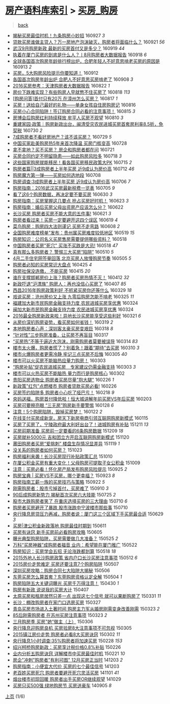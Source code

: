 [房产语料库索引](../../README.md)  > [买房_购房](买房_购房.md)
====
> [back](../README.md)

- [揭秘买房最佳时机！九条购房小妙招](http://jkwz.applinzi.com/ittc/6882566044949939204.html#%E6%8F%AD%E7%A7%98%E4%B9%B0%E6%88%BF%E6%9C%80%E4%BD%B3%E6%97%B6%E6%9C%BA%EF%BC%81%E4%B9%9D%E6%9D%A1%E8%B4%AD%E6%88%BF%E5%B0%8F%E5%A6%99%E6%8B%9B) 160927 *3* 
- [贷款买房谁做主贷人？万一房地产泡沫破灭，购房者将面临什么？](http://jkwz.applinzi.com/ittc/6880342264668226564.html#%E8%B4%B7%E6%AC%BE%E4%B9%B0%E6%88%BF%E8%B0%81%E5%81%9A%E4%B8%BB%E8%B4%B7%E4%BA%BA%EF%BC%9F%E4%B8%87%E4%B8%80%E6%88%BF%E5%9C%B0%E4%BA%A7%E6%B3%A1%E6%B2%AB%E7%A0%B4%E7%81%AD%EF%BC%8C%E8%B4%AD%E6%88%BF%E8%80%85%E5%B0%86%E9%9D%A2%E4%B8%B4%E4%BB%80%E4%B9%88%EF%BC%9F) 160921 *56* 
- [武汉9月购房新政 最新的买房首付又是多少？](http://jkwz.applinzi.com/ittc/6879498974775477253.html#%E6%AD%A6%E6%B1%899%E6%9C%88%E8%B4%AD%E6%88%BF%E6%96%B0%E6%94%BF+%E6%9C%80%E6%96%B0%E7%9A%84%E4%B9%B0%E6%88%BF%E9%A6%96%E4%BB%98%E5%8F%88%E6%98%AF%E5%A4%9A%E5%B0%91%EF%BC%9F) 160919 *44* 
- [执着在厦门买房的到底是什么人？ㅣ8月购房者大数据报告](http://jkwz.applinzi.com/ittc/6879158947516253188.html#%E6%89%A7%E7%9D%80%E5%9C%A8%E5%8E%A6%E9%97%A8%E4%B9%B0%E6%88%BF%E7%9A%84%E5%88%B0%E5%BA%95%E6%98%AF%E4%BB%80%E4%B9%88%E4%BA%BA%EF%BC%9F%E3%85%A38%E6%9C%88%E8%B4%AD%E6%88%BF%E8%80%85%E5%A4%A7%E6%95%B0%E6%8D%AE%E6%8A%A5%E5%91%8A) 160918 *6* 
- [全球各国首次购房年龄排行榜出炉，合肥年轻人不好意思啃老买房的原因是](http://jkwz.applinzi.com/ittc/6877391632349004805.html#%E5%85%A8%E7%90%83%E5%90%84%E5%9B%BD%E9%A6%96%E6%AC%A1%E8%B4%AD%E6%88%BF%E5%B9%B4%E9%BE%84%E6%8E%92%E8%A1%8C%E6%A6%9C%E5%87%BA%E7%82%89%EF%BC%8C%E5%90%88%E8%82%A5%E5%B9%B4%E8%BD%BB%E4%BA%BA%E4%B8%8D%E5%A5%BD%E6%84%8F%E6%80%9D%E5%95%83%E8%80%81%E4%B9%B0%E6%88%BF%E7%9A%84%E5%8E%9F%E5%9B%A0%E6%98%AF) 160913 *2* 
- [买房，5大购房风险提示你要知道！](http://jkwz.applinzi.com/ittc/6877089950897554436.html#%E4%B9%B0%E6%88%BF%EF%BC%8C5%E5%A4%A7%E8%B4%AD%E6%88%BF%E9%A3%8E%E9%99%A9%E6%8F%90%E7%A4%BA%E4%BD%A0%E8%A6%81%E7%9F%A5%E9%81%93%EF%BC%81) 160912  
- [各国首次购房年龄出炉 合肥人不好意思买房啃老了](http://jkwz.applinzi.com/ittc/6875490226058822661.html#%E5%90%84%E5%9B%BD%E9%A6%96%E6%AC%A1%E8%B4%AD%E6%88%BF%E5%B9%B4%E9%BE%84%E5%87%BA%E7%82%89+%E5%90%88%E8%82%A5%E4%BA%BA%E4%B8%8D%E5%A5%BD%E6%84%8F%E6%80%9D%E4%B9%B0%E6%88%BF%E5%95%83%E8%80%81%E4%BA%86) 160908 *3* 
- [2016买房参考：天津购房者大数据报告](http://jkwz.applinzi.com/ittc/6869118926084113413.html#2016%E4%B9%B0%E6%88%BF%E5%8F%82%E8%80%83%EF%BC%9A%E5%A4%A9%E6%B4%A5%E8%B4%AD%E6%88%BF%E8%80%85%E5%A4%A7%E6%95%B0%E6%8D%AE%E6%8A%A5%E5%91%8A) 160822 *1* 
- [房价下跌难实现？有些购房人早就憋不住买房了](http://jkwz.applinzi.com/ittc/6867756095770199045.html#%E6%88%BF%E4%BB%B7%E4%B8%8B%E8%B7%8C%E9%9A%BE%E5%AE%9E%E7%8E%B0%EF%BC%9F%E6%9C%89%E4%BA%9B%E8%B4%AD%E6%88%BF%E4%BA%BA%E6%97%A9%E5%B0%B1%E6%86%8B%E4%B8%8D%E4%BD%8F%E4%B9%B0%E6%88%BF%E4%BA%86) 160818 *113* 
- [[购房问答]首付只有20万 在漳州怎么买房？](http://jkwz.applinzi.com/ittc/6867359628668699652.html#%5B%E8%B4%AD%E6%88%BF%E9%97%AE%E7%AD%94%5D%E9%A6%96%E4%BB%98%E5%8F%AA%E6%9C%8920%E4%B8%87+%E5%9C%A8%E6%BC%B3%E5%B7%9E%E6%80%8E%E4%B9%88%E4%B9%B0%E6%88%BF%EF%BC%9F) 160817 *1* 
- [买房！送给自己最好的礼物——单身女孩自住房购房记](http://jkwz.applinzi.com/ittc/6866839577226118148.html#%E4%B9%B0%E6%88%BF%EF%BC%81%E9%80%81%E7%BB%99%E8%87%AA%E5%B7%B1%E6%9C%80%E5%A5%BD%E7%9A%84%E7%A4%BC%E7%89%A9%E2%80%94%E2%80%94%E5%8D%95%E8%BA%AB%E5%A5%B3%E5%AD%A9%E8%87%AA%E4%BD%8F%E6%88%BF%E8%B4%AD%E6%88%BF%E8%AE%B0) 160816  
- [买房小心合同陷阱！签订购房合同必看的注意事项！](http://jkwz.applinzi.com/ittc/6866643984440624132.html#%E4%B9%B0%E6%88%BF%E5%B0%8F%E5%BF%83%E5%90%88%E5%90%8C%E9%99%B7%E9%98%B1%EF%BC%81%E7%AD%BE%E8%AE%A2%E8%B4%AD%E6%88%BF%E5%90%88%E5%90%8C%E5%BF%85%E7%9C%8B%E7%9A%84%E6%B3%A8%E6%84%8F%E4%BA%8B%E9%A1%B9%EF%BC%81) 160815 *3* 
- [房博会后购房红利持续释放 牟平人买房不观望](http://jkwz.applinzi.com/ittc/6864679657793913860.html#%E6%88%BF%E5%8D%9A%E4%BC%9A%E5%90%8E%E8%B4%AD%E6%88%BF%E7%BA%A2%E5%88%A9%E6%8C%81%E7%BB%AD%E9%87%8A%E6%94%BE+%E7%89%9F%E5%B9%B3%E4%BA%BA%E4%B9%B0%E6%88%BF%E4%B8%8D%E8%A7%82%E6%9C%9B) 160810 *3* 
- [重建家园·政策｜购房新政出台，闽清受灾农民进城买房首套房利率8.5折，免契税](http://jkwz.applinzi.com/ittc/6860752991539430404.html#%E9%87%8D%E5%BB%BA%E5%AE%B6%E5%9B%AD%C2%B7%E6%94%BF%E7%AD%96%EF%BD%9C%E8%B4%AD%E6%88%BF%E6%96%B0%E6%94%BF%E5%87%BA%E5%8F%B0%EF%BC%8C%E9%97%BD%E6%B8%85%E5%8F%97%E7%81%BE%E5%86%9C%E6%B0%91%E8%BF%9B%E5%9F%8E%E4%B9%B0%E6%88%BF%E9%A6%96%E5%A5%97%E6%88%BF%E5%88%A9%E7%8E%878.5%E6%8A%98%EF%BC%8C%E5%85%8D%E5%A5%91%E7%A8%8E) 160730 *2* 
- [7成购房者不看好房地产？该不该买房？](http://jkwz.applinzi.com/ittc/6859938014394057733.html#7%E6%88%90%E8%B4%AD%E6%88%BF%E8%80%85%E4%B8%8D%E7%9C%8B%E5%A5%BD%E6%88%BF%E5%9C%B0%E4%BA%A7%EF%BC%9F%E8%AF%A5%E4%B8%8D%E8%AF%A5%E4%B9%B0%E6%88%BF%EF%BC%9F) 160729 *5* 
- [中国买家赴美购房热5年来首次降温 买房门槛变高](http://jkwz.applinzi.com/ittc/6859973848493196292.html#%E4%B8%AD%E5%9B%BD%E4%B9%B0%E5%AE%B6%E8%B5%B4%E7%BE%8E%E8%B4%AD%E6%88%BF%E7%83%AD5%E5%B9%B4%E6%9D%A5%E9%A6%96%E6%AC%A1%E9%99%8D%E6%B8%A9+%E4%B9%B0%E6%88%BF%E9%97%A8%E6%A7%9B%E5%8F%98%E9%AB%98) 160728  
- [拿不拿地？买不买房？ 房企和购房者都在问](http://jkwz.applinzi.com/ittc/6857248035284976644.html#%E6%8B%BF%E4%B8%8D%E6%8B%BF%E5%9C%B0%EF%BC%9F%E4%B9%B0%E4%B8%8D%E4%B9%B0%E6%88%BF%EF%BC%9F+%E6%88%BF%E4%BC%81%E5%92%8C%E8%B4%AD%E6%88%BF%E8%80%85%E9%83%BD%E5%9C%A8%E9%97%AE) 160721  
- [买房合同约定不明留隐患——如此购房风险多](http://jkwz.applinzi.com/ittc/6856146053832901636.html#%E4%B9%B0%E6%88%BF%E5%90%88%E5%90%8C%E7%BA%A6%E5%AE%9A%E4%B8%8D%E6%98%8E%E7%95%99%E9%9A%90%E6%82%A3%E2%80%94%E2%80%94%E5%A6%82%E6%AD%A4%E8%B4%AD%E6%88%BF%E9%A3%8E%E9%99%A9%E5%A4%9A) 160718 *3* 
- [这些国家购房就能移民！看各国买房移民政策大PK](http://jkwz.applinzi.com/ittc/6855088200045036549.html#%E8%BF%99%E4%BA%9B%E5%9B%BD%E5%AE%B6%E8%B4%AD%E6%88%BF%E5%B0%B1%E8%83%BD%E7%A7%BB%E6%B0%91%EF%BC%81%E7%9C%8B%E5%90%84%E5%9B%BD%E4%B9%B0%E6%88%BF%E7%A7%BB%E6%B0%91%E6%94%BF%E7%AD%96%E5%A4%A7PK) 160715 *2* 
- [购房者篇||3成购房者上半年买房 近9成认为房价高](http://jkwz.applinzi.com/ittc/6853921755311375364.html#%E8%B4%AD%E6%88%BF%E8%80%85%E7%AF%87%7C%7C3%E6%88%90%E8%B4%AD%E6%88%BF%E8%80%85%E4%B8%8A%E5%8D%8A%E5%B9%B4%E4%B9%B0%E6%88%BF+%E8%BF%919%E6%88%90%E8%AE%A4%E4%B8%BA%E6%88%BF%E4%BB%B7%E9%AB%98) 160712 *46* 
- [购房魔方第一弹——买房如何选地段](http://jkwz.applinzi.com/ittc/6852521548677907460.html#%E8%B4%AD%E6%88%BF%E9%AD%94%E6%96%B9%E7%AC%AC%E4%B8%80%E5%BC%B9%E2%80%94%E2%80%94%E4%B9%B0%E6%88%BF%E5%A6%82%E4%BD%95%E9%80%89%E5%9C%B0%E6%AE%B5) 160708  
- [购房调查:3成购房者上半年买房 近9成认为房价高](http://jkwz.applinzi.com/ittc/6851695229484401669.html#%E8%B4%AD%E6%88%BF%E8%B0%83%E6%9F%A5%3A3%E6%88%90%E8%B4%AD%E6%88%BF%E8%80%85%E4%B8%8A%E5%8D%8A%E5%B9%B4%E4%B9%B0%E6%88%BF+%E8%BF%919%E6%88%90%E8%AE%A4%E4%B8%BA%E6%88%BF%E4%BB%B7%E9%AB%98) 160706 *7* 
- [购房指南：2016武汉买房最新税费一览表](http://jkwz.applinzi.com/ittc/6851318222003110917.html#%E8%B4%AD%E6%88%BF%E6%8C%87%E5%8D%97%EF%BC%9A2016%E6%AD%A6%E6%B1%89%E4%B9%B0%E6%88%BF%E6%9C%80%E6%96%B0%E7%A8%8E%E8%B4%B9%E4%B8%80%E8%A7%88%E8%A1%A8) 160705 *9* 
- [看了这6个购房数据，再决定要不要买房](http://jkwz.applinzi.com/ittc/6849540207841641477.html#%E7%9C%8B%E4%BA%86%E8%BF%996%E4%B8%AA%E8%B4%AD%E6%88%BF%E6%95%B0%E6%8D%AE%EF%BC%8C%E5%86%8D%E5%86%B3%E5%AE%9A%E8%A6%81%E4%B8%8D%E8%A6%81%E4%B9%B0%E6%88%BF) 160630 *3* 
- [购房指南：买房掌握这几要点 抢占买房好时机！](http://jkwz.applinzi.com/ittc/6846867132075475973.html#%E8%B4%AD%E6%88%BF%E6%8C%87%E5%8D%97%EF%BC%9A%E4%B9%B0%E6%88%BF%E6%8E%8C%E6%8F%A1%E8%BF%99%E5%87%A0%E8%A6%81%E7%82%B9+%E6%8A%A2%E5%8D%A0%E4%B9%B0%E6%88%BF%E5%A5%BD%E6%97%B6%E6%9C%BA%EF%BC%81) 160623 *3* 
- [购房指南：婚后买房父母出资房产应该怎么分？](http://jkwz.applinzi.com/ittc/6846469108983661573.html#%E8%B4%AD%E6%88%BF%E6%8C%87%E5%8D%97%EF%BC%9A%E5%A9%9A%E5%90%8E%E4%B9%B0%E6%88%BF%E7%88%B6%E6%AF%8D%E5%87%BA%E8%B5%84%E6%88%BF%E4%BA%A7%E5%BA%94%E8%AF%A5%E6%80%8E%E4%B9%88%E5%88%86%EF%BC%9F) 160622  
- [长沙买房 购房者买房不能大意的五件事!](http://jkwz.applinzi.com/ittc/6846181967464498180.html#%E9%95%BF%E6%B2%99%E4%B9%B0%E6%88%BF+%E8%B4%AD%E6%88%BF%E8%80%85%E4%B9%B0%E6%88%BF%E4%B8%8D%E8%83%BD%E5%A4%A7%E6%84%8F%E7%9A%84%E4%BA%94%E4%BB%B6%E4%BA%8B%21) 160621 *3* 
- [购房者看过来！买房一定要避开这四个误区](http://jkwz.applinzi.com/ittc/6845582619718452229.html#%E8%B4%AD%E6%88%BF%E8%80%85%E7%9C%8B%E8%BF%87%E6%9D%A5%EF%BC%81%E4%B9%B0%E6%88%BF%E4%B8%80%E5%AE%9A%E8%A6%81%E9%81%BF%E5%BC%80%E8%BF%99%E5%9B%9B%E4%B8%AA%E8%AF%AF%E5%8C%BA) 160619 *4* 
- [菜鸟购房：购房四大法则谨记 买房不走弯路](http://jkwz.applinzi.com/ittc/6841372273810080772.html#%E8%8F%9C%E9%B8%9F%E8%B4%AD%E6%88%BF%EF%BC%9A%E8%B4%AD%E6%88%BF%E5%9B%9B%E5%A4%A7%E6%B3%95%E5%88%99%E8%B0%A8%E8%AE%B0+%E4%B9%B0%E6%88%BF%E4%B8%8D%E8%B5%B0%E5%BC%AF%E8%B7%AF) 160608 *2* 
- [全国购房难度榜单”发布：贵州属买房难度较低地区](http://jkwz.applinzi.com/ittc/6833915750930449412.html#%E5%85%A8%E5%9B%BD%E8%B4%AD%E6%88%BF%E9%9A%BE%E5%BA%A6%E6%A6%9C%E5%8D%95%E2%80%9D%E5%8F%91%E5%B8%83%EF%BC%9A%E8%B4%B5%E5%B7%9E%E5%B1%9E%E4%B9%B0%E6%88%BF%E9%9A%BE%E5%BA%A6%E8%BE%83%E4%BD%8E%E5%9C%B0%E5%8C%BA) 160519 *15* 
- [购房知识：公司名义买房售房需要提供哪些资料？](http://jkwz.applinzi.com/ittc/6833518218119218180.html#%E8%B4%AD%E6%88%BF%E7%9F%A5%E8%AF%86%EF%BC%9A%E5%85%AC%E5%8F%B8%E5%90%8D%E4%B9%89%E4%B9%B0%E6%88%BF%E5%94%AE%E6%88%BF%E9%9C%80%E8%A6%81%E6%8F%90%E4%BE%9B%E5%93%AA%E4%BA%9B%E8%B5%84%E6%96%99%EF%BC%9F) 160518  
- [中国购房者买房&quot;死穴&quot; 买涨不买跌是大忌!](http://jkwz.applinzi.com/ittc/6833484424377009157.html#%E4%B8%AD%E5%9B%BD%E8%B4%AD%E6%88%BF%E8%80%85%E4%B9%B0%E6%88%BF%26quot%3B%E6%AD%BB%E7%A9%B4%26quot%3B+%E4%B9%B0%E6%B6%A8%E4%B8%8D%E4%B9%B0%E8%B7%8C%E6%98%AF%E5%A4%A7%E5%BF%8C%21) 160518 *47* 
- [真有那么多购房者？ 警惕三大买房“陷阱”](http://jkwz.applinzi.com/ittc/6830534969637995525.html#%E7%9C%9F%E6%9C%89%E9%82%A3%E4%B9%88%E5%A4%9A%E8%B4%AD%E6%88%BF%E8%80%85%EF%BC%9F+%E8%AD%A6%E6%83%95%E4%B8%89%E5%A4%A7%E4%B9%B0%E6%88%BF%E2%80%9C%E9%99%B7%E9%98%B1%E2%80%9D) 160510 *5* 
- [4月二手住宅网签量回落 北京买房人放慢购房节奏](http://jkwz.applinzi.com/ittc/6828734529426424836.html#4%E6%9C%88%E4%BA%8C%E6%89%8B%E4%BD%8F%E5%AE%85%E7%BD%91%E7%AD%BE%E9%87%8F%E5%9B%9E%E8%90%BD+%E5%8C%97%E4%BA%AC%E4%B9%B0%E6%88%BF%E4%BA%BA%E6%94%BE%E6%85%A2%E8%B4%AD%E6%88%BF%E8%8A%82%E5%A5%8F) 160505 *5* 
- [购房者必知的买房常识大盘点](http://jkwz.applinzi.com/ittc/6824977467781415940.html#%E8%B4%AD%E6%88%BF%E8%80%85%E5%BF%85%E7%9F%A5%E7%9A%84%E4%B9%B0%E6%88%BF%E5%B8%B8%E8%AF%86%E5%A4%A7%E7%9B%98%E7%82%B9) 160425 *4* 
- [购房社保没连缴， 不能买房](http://jkwz.applinzi.com/ittc/6821311646827807748.html#%E8%B4%AD%E6%88%BF%E7%A4%BE%E4%BF%9D%E6%B2%A1%E8%BF%9E%E7%BC%B4%EF%BC%8C+%E4%B8%8D%E8%83%BD%E4%B9%B0%E6%88%BF) 160415 *20* 
- [谁在支撑邯郸房价上涨？购房者买房热情不灭！](http://jkwz.applinzi.com/ittc/6820287250554160132.html#%E8%B0%81%E5%9C%A8%E6%94%AF%E6%92%91%E9%82%AF%E9%83%B8%E6%88%BF%E4%BB%B7%E4%B8%8A%E6%B6%A8%EF%BC%9F%E8%B4%AD%E6%88%BF%E8%80%85%E4%B9%B0%E6%88%BF%E7%83%AD%E6%83%85%E4%B8%8D%E7%81%AD%EF%BC%81) 160412 *32* 
- [新政吓退“沪漂族” 购房人：再也没信心买房了](http://jkwz.applinzi.com/ittc/6818364429942916100.html#%E6%96%B0%E6%94%BF%E5%90%93%E9%80%80%E2%80%9C%E6%B2%AA%E6%BC%82%E6%97%8F%E2%80%9D+%E8%B4%AD%E6%88%BF%E4%BA%BA%EF%BC%9A%E5%86%8D%E4%B9%9F%E6%B2%A1%E4%BF%A1%E5%BF%83%E4%B9%B0%E6%88%BF%E4%BA%86) 160407 *85* 
- [西昌2016年购房政策利好 不抓紧买房你还等什么](http://jkwz.applinzi.com/ittc/6814955154977588229.html#%E8%A5%BF%E6%98%8C2016%E5%B9%B4%E8%B4%AD%E6%88%BF%E6%94%BF%E7%AD%96%E5%88%A9%E5%A5%BD+%E4%B8%8D%E6%8A%93%E7%B4%A7%E4%B9%B0%E6%88%BF%E4%BD%A0%E8%BF%98%E7%AD%89%E4%BB%80%E4%B9%88) 160329 *18* 
- [戏说买房：沧州房价又上涨 九零后购房怎能不啃老](http://jkwz.applinzi.com/ittc/6813456592297001989.html#%E6%88%8F%E8%AF%B4%E4%B9%B0%E6%88%BF%EF%BC%9A%E6%B2%A7%E5%B7%9E%E6%88%BF%E4%BB%B7%E5%8F%88%E4%B8%8A%E6%B6%A8+%E4%B9%9D%E9%9B%B6%E5%90%8E%E8%B4%AD%E6%88%BF%E6%80%8E%E8%83%BD%E4%B8%8D%E5%95%83%E8%80%81) 160325 *11* 
- [福建加大新市民购房金融支持力度 农民进城买房享优惠](http://jkwz.applinzi.com/ittc/6813063547353302021.html#%E7%A6%8F%E5%BB%BA%E5%8A%A0%E5%A4%A7%E6%96%B0%E5%B8%82%E6%B0%91%E8%B4%AD%E6%88%BF%E9%87%91%E8%9E%8D%E6%94%AF%E6%8C%81%E5%8A%9B%E5%BA%A6+%E5%86%9C%E6%B0%91%E8%BF%9B%E5%9F%8E%E4%B9%B0%E6%88%BF%E4%BA%AB%E4%BC%98%E6%83%A0) 160324  
- [闽加大新市民购房金融支持力度 农民进城买房享优惠](http://jkwz.applinzi.com/ittc/6813050140986180612.html#%E9%97%BD%E5%8A%A0%E5%A4%A7%E6%96%B0%E5%B8%82%E6%B0%91%E8%B4%AD%E6%88%BF%E9%87%91%E8%9E%8D%E6%94%AF%E6%8C%81%E5%8A%9B%E5%BA%A6+%E5%86%9C%E6%B0%91%E8%BF%9B%E5%9F%8E%E4%B9%B0%E6%88%BF%E4%BA%AB%E4%BC%98%E6%83%A0) 160324  
- [2016最全购房新政来啦！异地长沙买房能享受这些利好](http://jkwz.applinzi.com/ittc/6812096519830258692.html#2016%E6%9C%80%E5%85%A8%E8%B4%AD%E6%88%BF%E6%96%B0%E6%94%BF%E6%9D%A5%E5%95%A6%EF%BC%81%E5%BC%82%E5%9C%B0%E9%95%BF%E6%B2%99%E4%B9%B0%E6%88%BF%E8%83%BD%E4%BA%AB%E5%8F%97%E8%BF%99%E4%BA%9B%E5%88%A9%E5%A5%BD) 160321 *6* 
- [从房价深扒购房姿势，看买房如何省钱！](http://jkwz.applinzi.com/ittc/6811343978527982596.html#%E4%BB%8E%E6%88%BF%E4%BB%B7%E6%B7%B1%E6%89%92%E8%B4%AD%E6%88%BF%E5%A7%BF%E5%8A%BF%EF%BC%8C%E7%9C%8B%E4%B9%B0%E6%88%BF%E5%A6%82%E4%BD%95%E7%9C%81%E9%92%B1%EF%BC%81) 160319 *2* 
- [本地购房者心声：深圳客太豪买房变艰巨](http://jkwz.applinzi.com/ittc/6810955520722600964.html#%E6%9C%AC%E5%9C%B0%E8%B4%AD%E6%88%BF%E8%80%85%E5%BF%83%E5%A3%B0%EF%BC%9A%E6%B7%B1%E5%9C%B3%E5%AE%A2%E5%A4%AA%E8%B1%AA%E4%B9%B0%E6%88%BF%E5%8F%98%E8%89%B0%E5%B7%A8) 160318 *8* 
- [“针对性”三步购房准备，让买房不再盲目](http://jkwz.applinzi.com/ittc/6810562253292045317.html#%E2%80%9C%E9%92%88%E5%AF%B9%E6%80%A7%E2%80%9D%E4%B8%89%E6%AD%A5%E8%B4%AD%E6%88%BF%E5%87%86%E5%A4%87%EF%BC%8C%E8%AE%A9%E4%B9%B0%E6%88%BF%E4%B8%8D%E5%86%8D%E7%9B%B2%E7%9B%AE) 160317  
- [“买房热”不等于逼近大泡沫，刚需购房者莫要被误导](http://jkwz.applinzi.com/ittc/6809463019767596036.html#%E2%80%9C%E4%B9%B0%E6%88%BF%E7%83%AD%E2%80%9D%E4%B8%8D%E7%AD%89%E4%BA%8E%E9%80%BC%E8%BF%91%E5%A4%A7%E6%B3%A1%E6%B2%AB%EF%BC%8C%E5%88%9A%E9%9C%80%E8%B4%AD%E6%88%BF%E8%80%85%E8%8E%AB%E8%A6%81%E8%A2%AB%E8%AF%AF%E5%AF%BC) 160314 *83* 
- [楼市太火爆，购房者慌了？别着急！跟着“期待”去买房](http://jkwz.applinzi.com/ittc/6807849151844844549.html#%E6%A5%BC%E5%B8%82%E5%A4%AA%E7%81%AB%E7%88%86%EF%BC%8C%E8%B4%AD%E6%88%BF%E8%80%85%E6%85%8C%E4%BA%86%EF%BC%9F%E5%88%AB%E7%9D%80%E6%80%A5%EF%BC%81%E8%B7%9F%E7%9D%80%E2%80%9C%E6%9C%9F%E5%BE%85%E2%80%9D%E5%8E%BB%E4%B9%B0%E6%88%BF) 160310 *3* 
- [楼市火爆购房者更需冷静 牢记三点买房不后悔](http://jkwz.applinzi.com/ittc/6806146920409990148.html#%E6%A5%BC%E5%B8%82%E7%81%AB%E7%88%86%E8%B4%AD%E6%88%BF%E8%80%85%E6%9B%B4%E9%9C%80%E5%86%B7%E9%9D%99+%E7%89%A2%E8%AE%B0%E4%B8%89%E7%82%B9%E4%B9%B0%E6%88%BF%E4%B8%8D%E5%90%8E%E6%82%94) 160305 *40* 
- [楼市可以火买房不能脑热应量力购房！](http://jkwz.applinzi.com/ittc/6805427653876122629.html#%E6%A5%BC%E5%B8%82%E5%8F%AF%E4%BB%A5%E7%81%AB%E4%B9%B0%E6%88%BF%E4%B8%8D%E8%83%BD%E8%84%91%E7%83%AD%E5%BA%94%E9%87%8F%E5%8A%9B%E8%B4%AD%E6%88%BF%EF%BC%81) 160303  
- [“购房补贴”促农民进城买房　专家建议仍需金融支持](http://jkwz.applinzi.com/ittc/6805387788555912196.html#%E2%80%9C%E8%B4%AD%E6%88%BF%E8%A1%A5%E8%B4%B4%E2%80%9D%E4%BF%83%E5%86%9C%E6%B0%91%E8%BF%9B%E5%9F%8E%E4%B9%B0%E6%88%BF%E3%80%80%E4%B8%93%E5%AE%B6%E5%BB%BA%E8%AE%AE%E4%BB%8D%E9%9C%80%E9%87%91%E8%9E%8D%E6%94%AF%E6%8C%81) 160303 *3* 
- [楼市可以火热买房不能脑热 量力而行是购房核心](http://jkwz.applinzi.com/ittc/6804995830478013445.html#%E6%A5%BC%E5%B8%82%E5%8F%AF%E4%BB%A5%E7%81%AB%E7%83%AD%E4%B9%B0%E6%88%BF%E4%B8%8D%E8%83%BD%E8%84%91%E7%83%AD+%E9%87%8F%E5%8A%9B%E8%80%8C%E8%A1%8C%E6%98%AF%E8%B4%AD%E6%88%BF%E6%A0%B8%E5%BF%83) 160302  
- [贵阳买房选物业 购房者买房尽量&quot;抱大腿&quot;](http://jkwz.applinzi.com/ittc/6803198567514637316.html#%E8%B4%B5%E9%98%B3%E4%B9%B0%E6%88%BF%E9%80%89%E7%89%A9%E4%B8%9A+%E8%B4%AD%E6%88%BF%E8%80%85%E4%B9%B0%E6%88%BF%E5%B0%BD%E9%87%8F%26quot%3B%E6%8A%B1%E5%A4%A7%E8%85%BF%26quot%3B) 160226 *1* 
- [新政策&quot;红包&quot;点燃楼市 购房者贷款买房必看!](http://jkwz.applinzi.com/ittc/6803181333954167812.html#%E6%96%B0%E6%94%BF%E7%AD%96%26quot%3B%E7%BA%A2%E5%8C%85%26quot%3B%E7%82%B9%E7%87%83%E6%A5%BC%E5%B8%82+%E8%B4%AD%E6%88%BF%E8%80%85%E8%B4%B7%E6%AC%BE%E4%B9%B0%E6%88%BF%E5%BF%85%E7%9C%8B%21) 160226  
- [买房签约陷阱多 购房者小心吃了哑巴亏！](http://jkwz.applinzi.com/ittc/6800097741736772612.html#%E4%B9%B0%E6%88%BF%E7%AD%BE%E7%BA%A6%E9%99%B7%E9%98%B1%E5%A4%9A+%E8%B4%AD%E6%88%BF%E8%80%85%E5%B0%8F%E5%BF%83%E5%90%83%E4%BA%86%E5%93%91%E5%B7%B4%E4%BA%8F%EF%BC%81) 160218 *9* 
- [央妈送福，购房首付降低啦！恒大城讲解年前买房VS年后买房](http://jkwz.applinzi.com/ittc/6794631661157352452.html#%E5%A4%AE%E5%A6%88%E9%80%81%E7%A6%8F%EF%BC%8C%E8%B4%AD%E6%88%BF%E9%A6%96%E4%BB%98%E9%99%8D%E4%BD%8E%E5%95%A6%EF%BC%81%E6%81%92%E5%A4%A7%E5%9F%8E%E8%AE%B2%E8%A7%A3%E5%B9%B4%E5%89%8D%E4%B9%B0%E6%88%BFVS%E5%B9%B4%E5%90%8E%E4%B9%B0%E6%88%BF) 160203  
- [买房可要擦亮眼 “三无房”购房新手要警惕](http://jkwz.applinzi.com/ittc/6792398609815454725.html#%E4%B9%B0%E6%88%BF%E5%8F%AF%E8%A6%81%E6%93%A6%E4%BA%AE%E7%9C%BC+%E2%80%9C%E4%B8%89%E6%97%A0%E6%88%BF%E2%80%9D%E8%B4%AD%E6%88%BF%E6%96%B0%E6%89%8B%E8%A6%81%E8%AD%A6%E6%83%95) 160128 *6* 
- [注意！5个购房陷阱，毁掉买房梦！](http://jkwz.applinzi.com/ittc/6790134070008873988.html#%E6%B3%A8%E6%84%8F%EF%BC%815%E4%B8%AA%E8%B4%AD%E6%88%BF%E9%99%B7%E9%98%B1%EF%BC%8C%E6%AF%81%E6%8E%89%E4%B9%B0%E6%88%BF%E6%A2%A6%EF%BC%81) 160122 *2* 
- [在线支付买房成新宠，房天下新房电商引领互联网购房新模式](http://jkwz.applinzi.com/ittc/6787510517002404868.html#%E5%9C%A8%E7%BA%BF%E6%94%AF%E4%BB%98%E4%B9%B0%E6%88%BF%E6%88%90%E6%96%B0%E5%AE%A0%EF%BC%8C%E6%88%BF%E5%A4%A9%E4%B8%8B%E6%96%B0%E6%88%BF%E7%94%B5%E5%95%86%E5%BC%95%E9%A2%86%E4%BA%92%E8%81%94%E7%BD%91%E8%B4%AD%E6%88%BF%E6%96%B0%E6%A8%A1%E5%BC%8F) 160115  
- [买房了买房了，宁陵政府最大利好出台了！进城购房有补贴](http://jkwz.applinzi.com/ittc/6774581586767119364.html#%E4%B9%B0%E6%88%BF%E4%BA%86%E4%B9%B0%E6%88%BF%E4%BA%86%EF%BC%8C%E5%AE%81%E9%99%B5%E6%94%BF%E5%BA%9C%E6%9C%80%E5%A4%A7%E5%88%A9%E5%A5%BD%E5%87%BA%E5%8F%B0%E4%BA%86%EF%BC%81%E8%BF%9B%E5%9F%8E%E8%B4%AD%E6%88%BF%E6%9C%89%E8%A1%A5%E8%B4%B4) 151211 *13* 
- [买房前期准备 买房前一定要看的6条购房数据](http://jkwz.applinzi.com/ittc/6773809313432994820.html#%E4%B9%B0%E6%88%BF%E5%89%8D%E6%9C%9F%E5%87%86%E5%A4%87+%E4%B9%B0%E6%88%BF%E5%89%8D%E4%B8%80%E5%AE%9A%E8%A6%81%E7%9C%8B%E7%9A%846%E6%9D%A1%E8%B4%AD%E6%88%BF%E6%95%B0%E6%8D%AE) 151209 *18* 
- [买房就补5000元 吉和团立方开启互联网购房新模式](http://jkwz.applinzi.com/ittc/6766713181552772100.html#%E4%B9%B0%E6%88%BF%E5%B0%B1%E8%A1%A55000%E5%85%83+%E5%90%89%E5%92%8C%E5%9B%A2%E7%AB%8B%E6%96%B9%E5%BC%80%E5%90%AF%E4%BA%92%E8%81%94%E7%BD%91%E8%B4%AD%E6%88%BF%E6%96%B0%E6%A8%A1%E5%BC%8F) 151120  
- [莆田购房者买房“爱挑刺” 楼盘生存情况显差异](http://jkwz.applinzi.com/ittc/6766401650306843653.html#%E8%8E%86%E7%94%B0%E8%B4%AD%E6%88%BF%E8%80%85%E4%B9%B0%E6%88%BF%E2%80%9C%E7%88%B1%E6%8C%91%E5%88%BA%E2%80%9D+%E6%A5%BC%E7%9B%98%E7%94%9F%E5%AD%98%E6%83%85%E5%86%B5%E6%98%BE%E5%B7%AE%E5%BC%82) 151119 *1* 
- [没关系的购房者如何买房？](http://jkwz.applinzi.com/ittc/6756305331718849541.html#%E6%B2%A1%E5%85%B3%E7%B3%BB%E7%9A%84%E8%B4%AD%E6%88%BF%E8%80%85%E5%A6%82%E4%BD%95%E4%B9%B0%E6%88%BF%EF%BC%9F) 151023  
- [购房福利来袭！长沙买房现行补贴政策汇总](http://jkwz.applinzi.com/ittc/6751558632645116933.html#%E8%B4%AD%E6%88%BF%E7%A6%8F%E5%88%A9%E6%9D%A5%E8%A2%AD%EF%BC%81%E9%95%BF%E6%B2%99%E4%B9%B0%E6%88%BF%E7%8E%B0%E8%A1%8C%E8%A1%A5%E8%B4%B4%E6%94%BF%E7%AD%96%E6%B1%87%E6%80%BB) 151010  
- [在厦公积金买房有重大变化！父母购房可提取子女公积金](http://jkwz.applinzi.com/ittc/6751192980603241476.html#%E5%9C%A8%E5%8E%A6%E5%85%AC%E7%A7%AF%E9%87%91%E4%B9%B0%E6%88%BF%E6%9C%89%E9%87%8D%E5%A4%A7%E5%8F%98%E5%8C%96%EF%BC%81%E7%88%B6%E6%AF%8D%E8%B4%AD%E6%88%BF%E5%8F%AF%E6%8F%90%E5%8F%96%E5%AD%90%E5%A5%B3%E5%85%AC%E7%A7%AF%E9%87%91) 151009  
- [注意｜买房必看！怀化房产局发布购房风险提示](http://jkwz.applinzi.com/ittc/6745971490077000709.html#%E6%B3%A8%E6%84%8F%EF%BD%9C%E4%B9%B0%E6%88%BF%E5%BF%85%E7%9C%8B%EF%BC%81%E6%80%80%E5%8C%96%E6%88%BF%E4%BA%A7%E5%B1%80%E5%8F%91%E5%B8%83%E8%B4%AD%E6%88%BF%E9%A3%8E%E9%99%A9%E6%8F%90%E7%A4%BA) 150925 *2* 
- [购房宝典 | 买房VS不买房，哪个更幸福？](http://jkwz.applinzi.com/ittc/6745159011114320901.html#%E8%B4%AD%E6%88%BF%E5%AE%9D%E5%85%B8+%7C+%E4%B9%B0%E6%88%BFVS%E4%B8%8D%E4%B9%B0%E6%88%BF%EF%BC%8C%E5%93%AA%E4%B8%AA%E6%9B%B4%E5%B9%B8%E7%A6%8F%EF%BC%9F) 150923 *8* 
- [购房指南工薪一族的买房技巧与策略](http://jkwz.applinzi.com/ittc/6744665227314807813.html#%E8%B4%AD%E6%88%BF%E6%8C%87%E5%8D%97%E5%B7%A5%E8%96%AA%E4%B8%80%E6%97%8F%E7%9A%84%E4%B9%B0%E6%88%BF%E6%8A%80%E5%B7%A7%E4%B8%8E%E7%AD%96%E7%95%A5) 150922 *5* 
- [刚需购房者：股市亏掉首付，买房难了](http://jkwz.applinzi.com/ittc/6740362919918322693.html#%E5%88%9A%E9%9C%80%E8%B4%AD%E6%88%BF%E8%80%85%EF%BC%9A%E8%82%A1%E5%B8%82%E4%BA%8F%E6%8E%89%E9%A6%96%E4%BB%98%EF%BC%8C%E4%B9%B0%E6%88%BF%E9%9A%BE%E4%BA%86) 150910 *3* 
- [90后成购房新势力 揭秘首次买房六大技能](http://jkwz.applinzi.com/ittc/547650615278676698.html#90%E5%90%8E%E6%88%90%E8%B4%AD%E6%88%BF%E6%96%B0%E5%8A%BF%E5%8A%9B+%E6%8F%AD%E7%A7%98%E9%A6%96%E6%AC%A1%E4%B9%B0%E6%88%BF%E5%85%AD%E5%A4%A7%E6%8A%80%E8%83%BD) 150725 *2* 
- [股市大跌购房者笑了 在重庆选择买房的三大理由](http://jkwz.applinzi.com/ittc/547650614995201685.html#%E8%82%A1%E5%B8%82%E5%A4%A7%E8%B7%8C%E8%B4%AD%E6%88%BF%E8%80%85%E7%AC%91%E4%BA%86+%E5%9C%A8%E9%87%8D%E5%BA%86%E9%80%89%E6%8B%A9%E4%B9%B0%E6%88%BF%E7%9A%84%E4%B8%89%E5%A4%A7%E7%90%86%E7%94%B1) 150710 *6* 
- [购房者买房避开了暴跌 股市涨跌中宁波楼市那些事](http://jkwz.applinzi.com/ittc/547650611422615982.html#%E8%B4%AD%E6%88%BF%E8%80%85%E4%B9%B0%E6%88%BF%E9%81%BF%E5%BC%80%E4%BA%86%E6%9A%B4%E8%B7%8C+%E8%82%A1%E5%B8%82%E6%B6%A8%E8%B7%8C%E4%B8%AD%E5%AE%81%E6%B3%A2%E6%A5%BC%E5%B8%82%E9%82%A3%E4%BA%9B%E4%BA%8B) 150710  
- [央行降息房贷压力再减，购房者说：厦门这三个区域下手买房最合适](http://jkwz.applinzi.com/ittc/547650611422630310.html#%E5%A4%AE%E8%A1%8C%E9%99%8D%E6%81%AF%E6%88%BF%E8%B4%B7%E5%8E%8B%E5%8A%9B%E5%86%8D%E5%87%8F%EF%BC%8C%E8%B4%AD%E6%88%BF%E8%80%85%E8%AF%B4%EF%BC%9A%E5%8E%A6%E9%97%A8%E8%BF%99%E4%B8%89%E4%B8%AA%E5%8C%BA%E5%9F%9F%E4%B8%8B%E6%89%8B%E4%B9%B0%E6%88%BF%E6%9C%80%E5%90%88%E9%80%82) 150629 *3* 
- [买房|津公积金新政落地 购房最佳时期到](http://jkwz.applinzi.com/ittc/547650611422128460.html#%E4%B9%B0%E6%88%BF%7C%E6%B4%A5%E5%85%AC%E7%A7%AF%E9%87%91%E6%96%B0%E6%94%BF%E8%90%BD%E5%9C%B0+%E8%B4%AD%E6%88%BF%E6%9C%80%E4%BD%B3%E6%97%B6%E6%9C%9F%E5%88%B0) 150611  
- [买房有诀窍 新手买房前必看购房攻略](http://jkwz.applinzi.com/ittc/547650611418450744.html#%E4%B9%B0%E6%88%BF%E6%9C%89%E8%AF%80%E7%AA%8D+%E6%96%B0%E6%89%8B%E4%B9%B0%E6%88%BF%E5%89%8D%E5%BF%85%E7%9C%8B%E8%B4%AD%E6%88%BF%E6%94%BB%E7%95%A5) 150605  
- [曝光典型购房陷阱，买房需要做几大准备？](http://jkwz.applinzi.com/ittc/547650611416763127.html#%E6%9B%9D%E5%85%89%E5%85%B8%E5%9E%8B%E8%B4%AD%E6%88%BF%E9%99%B7%E9%98%B1%EF%BC%8C%E4%B9%B0%E6%88%BF%E9%9C%80%E8%A6%81%E5%81%9A%E5%87%A0%E5%A4%A7%E5%87%86%E5%A4%87%EF%BC%9F) 150525 *2* 
- [万科“买房神器”成购房者福音 业内：希望能在厦门推广](http://jkwz.applinzi.com/ittc/547650611413886008.html#%E4%B8%87%E7%A7%91%E2%80%9C%E4%B9%B0%E6%88%BF%E7%A5%9E%E5%99%A8%E2%80%9D%E6%88%90%E8%B4%AD%E6%88%BF%E8%80%85%E7%A6%8F%E9%9F%B3+%E4%B8%9A%E5%86%85%EF%BC%9A%E5%B8%8C%E6%9C%9B%E8%83%BD%E5%9C%A8%E5%8E%A6%E9%97%A8%E6%8E%A8%E5%B9%BF) 150522  
- [购房知识：买房学会五招 无论涨跌都划算](http://jkwz.applinzi.com/ittc/547650611407908298.html#%E8%B4%AD%E6%88%BF%E7%9F%A5%E8%AF%86%EF%BC%9A%E4%B9%B0%E6%88%BF%E5%AD%A6%E4%BC%9A%E4%BA%94%E6%8B%9B+%E6%97%A0%E8%AE%BA%E6%B6%A8%E8%B7%8C%E9%83%BD%E5%88%92%E7%AE%97) 150518 *18* 
- [2015外地人长沙购房政策 省内户口长沙买房注意事项](http://jkwz.applinzi.com/ittc/547650611405445454.html#2015%E5%A4%96%E5%9C%B0%E4%BA%BA%E9%95%BF%E6%B2%99%E8%B4%AD%E6%88%BF%E6%94%BF%E7%AD%96+%E7%9C%81%E5%86%85%E6%88%B7%E5%8F%A3%E9%95%BF%E6%B2%99%E4%B9%B0%E6%88%BF%E6%B3%A8%E6%84%8F%E4%BA%8B%E9%A1%B9) 150512 *6* 
- [2015房价走势难定 买房还要注意7个购房陷阱](http://jkwz.applinzi.com/ittc/547650611408148496.html#2015%E6%88%BF%E4%BB%B7%E8%B5%B0%E5%8A%BF%E9%9A%BE%E5%AE%9A+%E4%B9%B0%E6%88%BF%E8%BF%98%E8%A6%81%E6%B3%A8%E6%84%8F7%E4%B8%AA%E8%B4%AD%E6%88%BF%E9%99%B7%E9%98%B1) 150507  
- [深圳买房攻略：购房合同七大陷阱大揭秘](http://jkwz.applinzi.com/ittc/547650611412402865.html#%E6%B7%B1%E5%9C%B3%E4%B9%B0%E6%88%BF%E6%94%BB%E7%95%A5%EF%BC%9A%E8%B4%AD%E6%88%BF%E5%90%88%E5%90%8C%E4%B8%83%E5%A4%A7%E9%99%B7%E9%98%B1%E5%A4%A7%E6%8F%AD%E7%A7%98) 150506  
- [东莞买房怎么算首套？东莞购房资格认定全解](http://jkwz.applinzi.com/ittc/547650611408034178.html#%E4%B8%9C%E8%8E%9E%E4%B9%B0%E6%88%BF%E6%80%8E%E4%B9%88%E7%AE%97%E9%A6%96%E5%A5%97%EF%BC%9F%E4%B8%9C%E8%8E%9E%E8%B4%AD%E6%88%BF%E8%B5%84%E6%A0%BC%E8%AE%A4%E5%AE%9A%E5%85%A8%E8%A7%A3) 150504 *1* 
- [购房陷阱五大关键词曝光 买房千万得注意！](http://jkwz.applinzi.com/ittc/547650611406644411.html#%E8%B4%AD%E6%88%BF%E9%99%B7%E9%98%B1%E4%BA%94%E5%A4%A7%E5%85%B3%E9%94%AE%E8%AF%8D%E6%9B%9D%E5%85%89+%E4%B9%B0%E6%88%BF%E5%8D%83%E4%B8%87%E5%BE%97%E6%B3%A8%E6%84%8F%EF%BC%81) 150430 *1* 
- [购房有新政 说说我的买房大计](http://jkwz.applinzi.com/ittc/547650611402540448.html#%E8%B4%AD%E6%88%BF%E6%9C%89%E6%96%B0%E6%94%BF+%E8%AF%B4%E8%AF%B4%E6%88%91%E7%9A%84%E4%B9%B0%E6%88%BF%E5%A4%A7%E8%AE%A1) 150407  
- [太原买房和租房居然只差一点 出现这七个信号 就可以果断购房了](http://jkwz.applinzi.com/ittc/547650611401169718.html#%E5%A4%AA%E5%8E%9F%E4%B9%B0%E6%88%BF%E5%92%8C%E7%A7%9F%E6%88%BF%E5%B1%85%E7%84%B6%E5%8F%AA%E5%B7%AE%E4%B8%80%E7%82%B9+%E5%87%BA%E7%8E%B0%E8%BF%99%E4%B8%83%E4%B8%AA%E4%BF%A1%E5%8F%B7+%E5%B0%B1%E5%8F%AF%E4%BB%A5%E6%9E%9C%E6%96%AD%E8%B4%AD%E6%88%BF%E4%BA%86) 150331 *11* 
- [长沙：棚改购房者在家门口选房买房](http://jkwz.applinzi.com/ittc/547650611400974135.html#%E9%95%BF%E6%B2%99%EF%BC%9A%E6%A3%9A%E6%94%B9%E8%B4%AD%E6%88%BF%E8%80%85%E5%9C%A8%E5%AE%B6%E9%97%A8%E5%8F%A3%E9%80%89%E6%88%BF%E4%B9%B0%E6%88%BF) 150327  
- [青岛买房市场进入土著时间 购房主力军从婚房刚需变身改善刚需](http://jkwz.applinzi.com/ittc/547650611397115432.html#%E9%9D%92%E5%B2%9B%E4%B9%B0%E6%88%BF%E5%B8%82%E5%9C%BA%E8%BF%9B%E5%85%A5%E5%9C%9F%E8%91%97%E6%97%B6%E9%97%B4+%E8%B4%AD%E6%88%BF%E4%B8%BB%E5%8A%9B%E5%86%9B%E4%BB%8E%E5%A9%9A%E6%88%BF%E5%88%9A%E9%9C%80%E5%8F%98%E8%BA%AB%E6%94%B9%E5%96%84%E5%88%9A%E9%9C%80) 150323 *2* 
- [85后刚需购房者 在苏州买房注意事项](http://jkwz.applinzi.com/ittc/547650611399329387.html#85%E5%90%8E%E5%88%9A%E9%9C%80%E8%B4%AD%E6%88%BF%E8%80%85+%E5%9C%A8%E8%8B%8F%E5%B7%9E%E4%B9%B0%E6%88%BF%E6%B3%A8%E6%84%8F%E4%BA%8B%E9%A1%B9) 150323 *2* 
- [三月购房季 买房&quot;她“做主（上）](http://jkwz.applinzi.com/ittc/547650611391672283.html#%E4%B8%89%E6%9C%88%E8%B4%AD%E6%88%BF%E5%AD%A3+%E4%B9%B0%E6%88%BF%26quot%3B%E5%A5%B9%E2%80%9C%E5%81%9A%E4%B8%BB%EF%BC%88%E4%B8%8A%EF%BC%89) 150306  
- [央行降息迎购房良机 买房验房8大注意事项不可忽视](http://jkwz.applinzi.com/ittc/547650611394426727.html#%E5%A4%AE%E8%A1%8C%E9%99%8D%E6%81%AF%E8%BF%8E%E8%B4%AD%E6%88%BF%E8%89%AF%E6%9C%BA+%E4%B9%B0%E6%88%BF%E9%AA%8C%E6%88%BF8%E5%A4%A7%E6%B3%A8%E6%84%8F%E4%BA%8B%E9%A1%B9%E4%B8%8D%E5%8F%AF%E5%BF%BD%E8%A7%86) 150305  
- [2015镇江房价走势 购房者必看8大买房诀窍](http://jkwz.applinzi.com/ittc/547650611390851428.html#2015%E9%95%87%E6%B1%9F%E6%88%BF%E4%BB%B7%E8%B5%B0%E5%8A%BF+%E8%B4%AD%E6%88%BF%E8%80%85%E5%BF%85%E7%9C%8B8%E5%A4%A7%E4%B9%B0%E6%88%BF%E8%AF%80%E7%AA%8D) 150302 *11* 
- [央行降息1小时调查:35%购房者将加速买房](http://jkwz.applinzi.com/ittc/547650611393430980.html#%E5%A4%AE%E8%A1%8C%E9%99%8D%E6%81%AF1%E5%B0%8F%E6%97%B6%E8%B0%83%E6%9F%A5%3A35%25%E8%B4%AD%E6%88%BF%E8%80%85%E5%B0%86%E5%8A%A0%E9%80%9F%E4%B9%B0%E6%88%BF) 150228 *153* 
- [绍兴柯桥购房新政：买房享计税价格0.8%补贴](http://jkwz.applinzi.com/ittc/547650611392686453.html#%E7%BB%8D%E5%85%B4%E6%9F%AF%E6%A1%A5%E8%B4%AD%E6%88%BF%E6%96%B0%E6%94%BF%EF%BC%9A%E4%B9%B0%E6%88%BF%E4%BA%AB%E8%AE%A1%E7%A8%8E%E4%BB%B7%E6%A0%BC0.8%25%E8%A1%A5%E8%B4%B4) 150226  
- [业内分析五购房诀窍 详解楼市中买房最佳时机](http://jkwz.applinzi.com/ittc/547650611394317122.html#%E4%B8%9A%E5%86%85%E5%88%86%E6%9E%90%E4%BA%94%E8%B4%AD%E6%88%BF%E8%AF%80%E7%AA%8D+%E8%AF%A6%E8%A7%A3%E6%A5%BC%E5%B8%82%E4%B8%AD%E4%B9%B0%E6%88%BF%E6%9C%80%E4%BD%B3%E6%97%B6%E6%9C%BA) 150221 *10* 
- [房企&quot;冲刺&quot;购房者&quot;有利可图&quot; 12月买房正当时](http://jkwz.applinzi.com/ittc/547650611380898295.html#%E6%88%BF%E4%BC%81%26quot%3B%E5%86%B2%E5%88%BA%26quot%3B%E8%B4%AD%E6%88%BF%E8%80%85%26quot%3B%E6%9C%89%E5%88%A9%E5%8F%AF%E5%9B%BE%26quot%3B+12%E6%9C%88%E4%B9%B0%E6%88%BF%E6%AD%A3%E5%BD%93%E6%97%B6) 141203 *2* 
- [购房指南：小便宜大代价 买房的七个最佳信号](http://jkwz.applinzi.com/ittc/547650611382991394.html#%E8%B4%AD%E6%88%BF%E6%8C%87%E5%8D%97%EF%BC%9A%E5%B0%8F%E4%BE%BF%E5%AE%9C%E5%A4%A7%E4%BB%A3%E4%BB%B7+%E4%B9%B0%E6%88%BF%E7%9A%84%E4%B8%83%E4%B8%AA%E6%9C%80%E4%BD%B3%E4%BF%A1%E5%8F%B7) 141203  
- [老百姓买房死穴 购房者要避开死穴灵活买房](http://jkwz.applinzi.com/ittc/547650611376754035.html#%E8%80%81%E7%99%BE%E5%A7%93%E4%B9%B0%E6%88%BF%E6%AD%BB%E7%A9%B4+%E8%B4%AD%E6%88%BF%E8%80%85%E8%A6%81%E9%81%BF%E5%BC%80%E6%AD%BB%E7%A9%B4%E7%81%B5%E6%B4%BB%E4%B9%B0%E6%88%BF) 141101 *41* 
- [烟台楼市初现回暖 购房者出手买房OR继续观望](http://jkwz.applinzi.com/ittc/547650611379847795.html#%E7%83%9F%E5%8F%B0%E6%A5%BC%E5%B8%82%E5%88%9D%E7%8E%B0%E5%9B%9E%E6%9A%96+%E8%B4%AD%E6%88%BF%E8%80%85%E5%87%BA%E6%89%8B%E4%B9%B0%E6%88%BFOR%E7%BB%A7%E7%BB%AD%E8%A7%82%E6%9C%9B) 141029  
- [买房只买500强 绿地购房节 买房送豪车](http://jkwz.applinzi.com/ittc/547650611373101302.html#%E4%B9%B0%E6%88%BF%E5%8F%AA%E4%B9%B0500%E5%BC%BA+%E7%BB%BF%E5%9C%B0%E8%B4%AD%E6%88%BF%E8%8A%82+%E4%B9%B0%E6%88%BF%E9%80%81%E8%B1%AA%E8%BD%A6) 140905 *8* 


 [上页](买房_购房2.md)           (1/6)